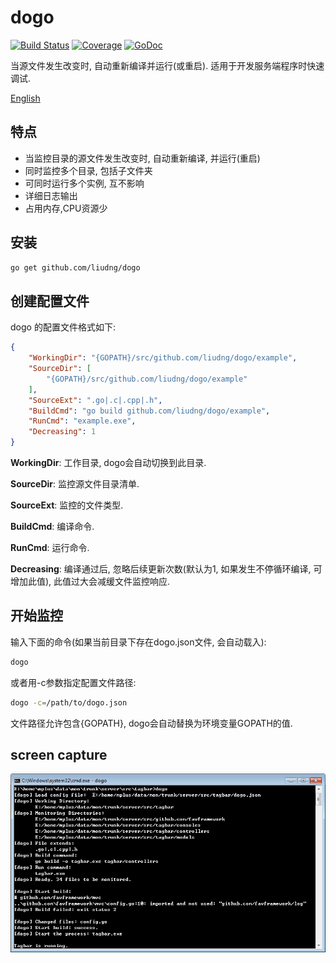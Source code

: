 # dogo

[![Build Status](https://travis-ci.org/liudng/dogo.svg)](https://travis-ci.org/liudng/dogo)
[![Coverage](http://gocover.io/_badge/github.com/liudng/dogo)](http://gocover.io/github.com/liudng/dogo)
[![GoDoc](https://godoc.org/github.com/liudng/dogo?status.png)](http://godoc.org/github.com/liudng/dogo)

当源文件发生改变时, 自动重新编译并运行(或重启). 适用于开发服务端程序时快速调试.

[English](https://github.com/liudng/dogo/blob/master/README.md)

## 特点

  * 当监控目录的源文件发生改变时, 自动重新编译, 并运行(重启)
  * 同时监控多个目录, 包括子文件夹
  * 可同时运行多个实例, 互不影响
  * 详细日志输出
  * 占用内存,CPU资源少

## 安装

```bash
go get github.com/liudng/dogo
```

## 创建配置文件

dogo 的配置文件格式如下:

```json
{
    "WorkingDir": "{GOPATH}/src/github.com/liudng/dogo/example",
    "SourceDir": [
        "{GOPATH}/src/github.com/liudng/dogo/example"
    ],
    "SourceExt": ".go|.c|.cpp|.h",
    "BuildCmd": "go build github.com/liudng/dogo/example",
    "RunCmd": "example.exe",
    "Decreasing": 1
}
```

**WorkingDir**: 工作目录, dogo会自动切换到此目录.

**SourceDir**: 监控源文件目录清单.

**SourceExt**: 监控的文件类型.

**BuildCmd**: 编译命令.

**RunCmd**: 运行命令.

**Decreasing**: 编译通过后, 忽略后续更新次数(默认为1, 如果发生不停循环编译, 可增加此值), 此值过大会减缓文件监控响应.

## 开始监控

输入下面的命令(如果当前目录下存在dogo.json文件, 会自动载入):

```sh
dogo
```

或者用-c参数指定配置文件路径:

```sh
dogo -c=/path/to/dogo.json
```

文件路径允许包含{GOPATH}, dogo会自动替换为环境变量GOPATH的值.

## screen capture

![windows screen](img/screen2.png)